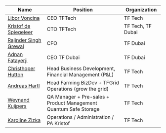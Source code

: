 | Name                                           | Position                                                  | Organization      |
| ---------------------------------------------- | --------------------------------------------------------- | ----------------- |
| [Libor Voncina]()                              | CEO TFTech                                                | TF Tech           |
| [Kristof de Spiegeleer](kristof_de_spiegeleer) | CTO TFTech                                                | TF Tech, TF Dubai |
| [Rajinder Singh Grewal](rajinder_singh_grewal) | CFO                                                       | TF Dubai          |
| [Adnan Fatayerji](adnan_fatayerji)             | CEO TF Dubai                                              | TF Dubai          |
| [Christhoper Hutton](christhoper_hutton)       | Head Business Development, Financial Management (P&L)     | TF Tech           |
| [Andreas Hartl](andreas_hartl)                 | Head Farming BizDev  + TFGrid Operations (grow the grid)  | TF Tech           |
| [Weynand Kuijpers](weynand_kuijpers)           | QA Manager + Pre-sales + Product Management Quantum Safe Storage | TF Tech    |
| [Karoline Zizka](karoline_zizka)               | Operations / Administration / PA Kristof                  | TF Tech           |
